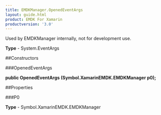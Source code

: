 ```yaml
---
title: EMDKManager.OpenedEventArgs
layout: guide.html
product: EMDK For Xamarin 
productversion: '3.0' 
---
```

Used by EMDKManager internally, not for development use.

**Type** - System.EventArgs

##Constructors

###OpenedEventArgs

**public OpenedEventArgs (Symbol.XamarinEMDK.EMDKManager p0);**


        

##Properties

###P0

        

**Type** - Symbol.XamarinEMDK.EMDKManager
